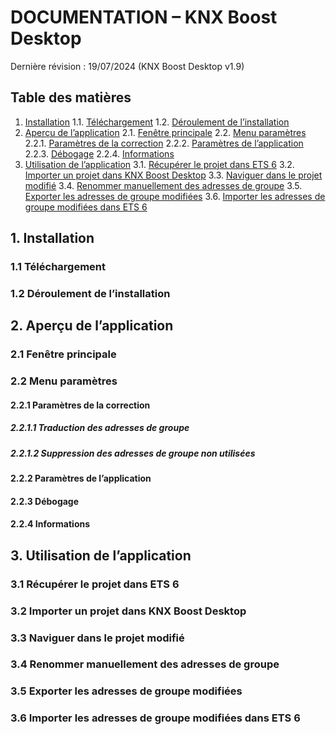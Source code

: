 # DOCUMENTATION – KNX Boost Desktop

Dernière révision : 19/07/2024 (KNX Boost Desktop v1.9)

## Table des matières
1. [Installation](#installation)
    1.1. [Téléchargement](#téléchargement)
    1.2. [Déroulement de l’installation](#déroulement-de-linstallation)
2. [Aperçu de l’application](#aperçu-de-lapplication)
    2.1. [Fenêtre principale](#fenêtre-principale)
    2.2. [Menu paramètres](#menu-paramètres)
        2.2.1. [Paramètres de la correction](#paramètres-de-la-correction)
        2.2.2. [Paramètres de l’application](#paramètres-de-lapplication)
        2.2.3. [Débogage](#débogage)
        2.2.4. [Informations](#informations)
3. [Utilisation de l’application](#utilisation-de-lapplication)
    3.1. [Récupérer le projet dans ETS 6](#récupérer-le-projet-dans-ets-6)
    3.2. [Importer un projet dans KNX Boost Desktop](#importer-un-projet-dans-knx-boost-desktop)
    3.3. [Naviguer dans le projet modifié](#naviguer-dans-le-projet-modifié)
    3.4. [Renommer manuellement des adresses de groupe](#renommer-manuellement-des-adresses-de-groupe)
    3.5. [Exporter les adresses de groupe modifiées](#exporter-les-adresses-de-groupe-modifiées)
    3.6. [Importer les adresses de groupe modifiées dans ETS 6](#importer-les-adresses-de-groupe-modifiées-dans-ets-6)

## 1. Installation
### 1.1 Téléchargement
### 1.2 Déroulement de l’installation

## 2. Aperçu de l’application
### 2.1 Fenêtre principale
### 2.2 Menu paramètres
#### 2.2.1 Paramètres de la correction
##### 2.2.1.1 Traduction des adresses de groupe
##### 2.2.1.2 Suppression des adresses de groupe non utilisées
#### 2.2.2 Paramètres de l’application
#### 2.2.3 Débogage
#### 2.2.4 Informations

## 3. Utilisation de l’application
### 3.1 Récupérer le projet dans ETS 6
### 3.2 Importer un projet dans KNX Boost Desktop
### 3.3 Naviguer dans le projet modifié
### 3.4 Renommer manuellement des adresses de groupe
### 3.5 Exporter les adresses de groupe modifiées
### 3.6 Importer les adresses de groupe modifiées dans ETS 6
